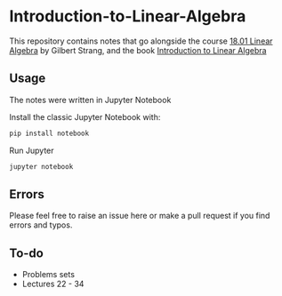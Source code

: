 # Introduction-to-Linear-Algebra

This repository contains notes that go alongside the course [18.01 Linear Algebra](https://ocw.mit.edu/courses/18-06-linear-algebra-spring-2010/) by Gilbert Strang, and the book [Introduction to Linear Algebra](https://ocw.mit.edu/courses/18-06-linear-algebra-spring-2010/)


## Usage
The notes were written in Jupyter Notebook

Install the classic Jupyter Notebook with:


```python
pip install notebook
```

Run Jupyter
```python
jupyter notebook
```


## Errors
Please feel free to raise an issue here or make a pull request if you find errors and typos.

## To-do

<ul>
<li>Problems sets</li>
<li>Lectures 22 - 34</li>
</ul>


